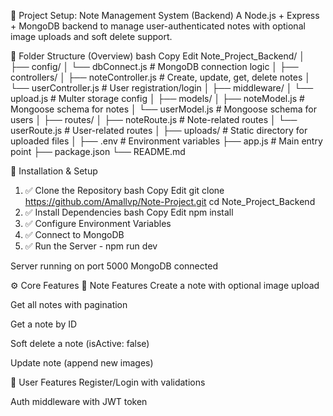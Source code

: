 📘 Project Setup: Note Management System (Backend)
A Node.js + Express + MongoDB backend to manage user-authenticated notes with optional image uploads and soft delete support.

📁 Folder Structure (Overview)
bash
Copy
Edit
Note_Project_Backend/
│
├── config/
│   └── dbConnect.js          # MongoDB connection logic
│
├── controllers/
│   ├── noteController.js     # Create, update, get, delete notes
│   └── userController.js     # User registration/login
│
├── middleware/
│   └── upload.js             # Multer storage config
│
├── models/
│   ├── noteModel.js          # Mongoose schema for notes
│   └── userModel.js          # Mongoose schema for users
│
├── routes/
│   ├── noteRoute.js          # Note-related routes
│   └── userRoute.js          # User-related routes
│
├── uploads/                  # Static directory for uploaded files
│
├── .env                      # Environment variables
├── app.js                    # Main entry point
├── package.json
└── README.md

🚀 Installation & Setup
1. ✅ Clone the Repository
bash
Copy
Edit
git clone https://github.com/Amallvp/Note-Project.git
cd Note_Project_Backend
2. ✅ Install Dependencies
bash
Copy
Edit
npm install
3. ✅ Configure Environment Variables
4. ✅ Connect to MongoDB
5. ✅ Run the Server - npm run dev

Server running on port 5000
MongoDB connected

⚙️ Core Features
📝 Note Features
Create a note with optional image upload

Get all notes with pagination

Get a note by ID

Soft delete a note (isActive: false)

Update note (append new images)

👤 User Features
Register/Login with validations

Auth middleware with JWT token
